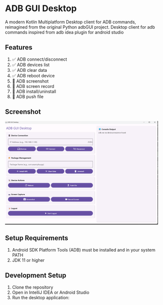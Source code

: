# ADB GUI Desktop
A modern Kotlin Multiplatform Desktop client for ADB commands, reimagined from the original Python adbGUI project.
Desktop client for adb commands inspired from adb idea plugin for android studio

## Features
1. ✅ ADB connect/disconnect
2. ✅ ADB devices list
3. ✅ ADB clear data
4. ✅ ADB reboot device
5. 🚧 ADB screenshot
6. 🚧 ADB screen record
7. 🚧 ADB install/uninstall
8. 🚧 ADB push file

## Screenshot
![ADB GUI Desktop Main Window](screenshots/main_window.png)

## Setup Requirements
1. Android SDK Platform Tools (ADB) must be installed and in your system PATH
2. JDK 11 or higher

## Development Setup
1. Clone the repository
2. Open in IntelliJ IDEA or Android Studio
3. Run the desktop application: 
